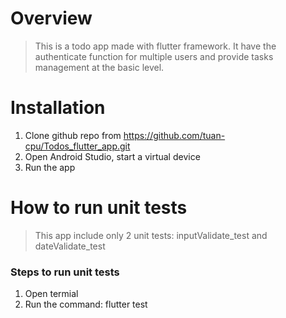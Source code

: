 # Overview
> This is a todo app made with flutter framework. It have the authenticate function for multiple users and provide tasks management at the basic level.
# Installation
1. Clone github repo from https://github.com/tuan-cpu/Todos_flutter_app.git
2. Open Android Studio, start a virtual device
3. Run the app
# How to run unit tests
> This app include only 2 unit tests: inputValidate_test and dateValidate_test
### Steps to run unit tests
1. Open termial
2. Run the command: flutter test
